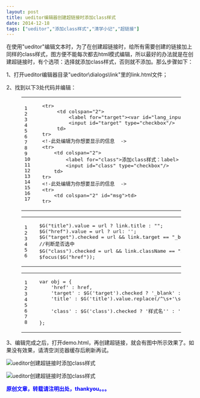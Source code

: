 ```yaml
---
layout: post
title: ueditor编辑器创建超链接时添加class样式
date: 2014-12-18
tags: ["ueditor","添加class样式","清学小记","超链接"]
---
```


<!-- build time:Sat Jun 23 2018 12:05:15 GMT+0800 (中国标准时间) -->

在使用"ueditor"编辑文本时，为了在创建超链接时，给所有需要创建的链接加上同样的class样式，图方便不能每次都去html模式编辑，所以最好的办法就是在创建超链接时，有个选项：选择就添加class样式，否则就不添加。那么步骤如下：

1、打开ueditor编辑器目录"ueditor\dialogs\link"里的link.html文件；

2、找到以下3处代码并编辑：  

<figure class="highlight html"><table><tr><td class="gutter"><pre><span class="line">1</span>  
<span class="line">2</span>  
<span class="line">3</span>  
<span class="line">4</span>  
<span class="line">5</span>  
<span class="line">6</span>  
<span class="line">7</span>  
<span class="line">8</span>  
<span class="line">9</span>  
<span class="line">10</span>  
<span class="line">11</span>  
<span class="line">12</span>  
<span class="line">13</span>  
<span class="line">14</span>  
<span class="line">15</span>  
<span class="line">16</span>  
<span class="line">17</span>  
</pre></td><td class="code"><pre><span class="line"><span class="tag"><<span class="name">tr</span>></span></span>  
<span class="line">     <span class="tag"><<span class="name">td</span> <span class="attr">colspan</span>=<span class="string">"2"</span>></span></span>  
<span class="line">         <span class="tag"><<span class="name">label</span> <span class="attr">for</span>=<span class="string">"target"</span>></span><span class="tag"><<span class="name">var</span> <span class="attr">id</span>=<span class="string">"lang_input_target"</span>></span><span class="tag"></<span class="name">var</span>></span><span class="tag"></<span class="name">label</span>></span></span>  
<span class="line">         <span class="tag"><<span class="name">input</span> <span class="attr">id</span>=<span class="string">"target"</span> <span class="attr">type</span>=<span class="string">"checkbox"/</span>></span></span>  
<span class="line">     <span class="tag"></<span class="name">td</span>></span></span>  
<span class="line"><span class="tag"></<span class="name">tr</span>></span></span>  
<span class="line"><span class="tag"><<span class="name">!-此处编辑为你想要显示的信息</span>  -></span></span>  
<span class="line"><span class="tag"><<span class="name">tr</span>></span></span>  
<span class="line">    <span class="tag"><<span class="name">td</span> <span class="attr">colspan</span>=<span class="string">"2"</span>></span></span>  
<span class="line">        <span class="tag"><<span class="name">label</span> <span class="attr">for</span>=<span class="string">"class"</span>></span>添加class样式：<span class="tag"></<span class="name">label</span>></span></span>  
<span class="line">        <span class="tag"><<span class="name">input</span> <span class="attr">id</span>=<span class="string">"class"</span> <span class="attr">type</span>=<span class="string">"checkbox"/</span>></span></span>  
<span class="line">    <span class="tag"></<span class="name">td</span>></span></span>  
<span class="line"><span class="tag"></<span class="name">tr</span>></span></span>  
<span class="line"><span class="tag"><<span class="name">!-此处编辑为你想要显示的信息</span>  -></span></span>  
<span class="line"><span class="tag"><<span class="name">tr</span>></span></span>  
<span class="line">    <span class="tag"><<span class="name">td</span> <span class="attr">colspan</span>=<span class="string">"2"</span> <span class="attr">id</span>=<span class="string">"msg"</span>></span><span class="tag"></<span class="name">td</span>></span></span>  
<span class="line"><span class="tag"></<span class="name">tr</span>></span></span>  
</pre></td></tr></table></figure><figure class="highlight js"><table><tr><td class="gutter"><pre><span class="line">1</span>  
<span class="line">2</span>  
<span class="line">3</span>  
<span class="line">4</span>  
<span class="line">5</span>  
<span class="line">6</span>  
</pre></td><td class="code"><pre><span class="line">$G("title").value = url ? link.title : "";</span>  
<span class="line">$G("href").value = url ? url: '';</span>  
<span class="line">$G("target").checked = url && link.target == "_blank" ? <span class="literal">true</span> :  <span class="literal">false</span>;</span>  
<span class="line"><span class="comment">//判断是否选中</span></span>  
<span class="line">$G("<span class="class"><span class="keyword">class</span>").<span class="title">checked</span> </span>= url && link.className == "样式名" ? <span class="literal">true</span> :  <span class="literal">false</span>;</span>  
<span class="line">$focus($G("href"));</span>  
</pre></td></tr></table></figure><figure class="highlight js"><table><tr><td class="gutter"><pre><span class="line">1</span>  
<span class="line">2</span>  
<span class="line">3</span>  
<span class="line">4</span>  
<span class="line">5</span>  
<span class="line">6</span>  
<span class="line">7</span>  
<span class="line">8</span>  
</pre></td><td class="code"><pre><span class="line"><span class="keyword">var</span> obj = &#123;</span>  
<span class="line">    <span class="string">'href'</span> : href,</span>  
<span class="line">    <span class="string">'target'</span> : $G(<span class="string">'target'</span>).checked ? <span class="string">'_blank'</span> : <span class="string">'_self'</span>,</span>  
<span class="line">    <span class="string">'title'</span> : $G(<span class="string">'title'</span>).value.replace(<span class="regexp">/^\s+'\s+$/g</span>, <span class="string">''</span>),</span>  
<span class="line">    <!-选中则添加样式，否则不添加  -></span>  
<span class="line">    <span class="string">'class'</span> : $G(<span class="string">'class'</span>).checked ? <span class="string">'样式名'</span><span class="string">' : '</span><span class="string">'</span></span>  
<span class="line"><span class="string">    <!-选中则添加样式，否则不添加  -></span></span>  
<span class="line"><span class="string">&#125;;</span></span>  
</pre></td></tr></table></figure>

3、编辑完成之后，打开demo.html，再创建超链接，就会有图中所示效果了。如果没有效果，请清空浏览器缓存后刷新再试。

![ueditor创建超链接时添加class样式](http://ww1.sinaimg.cn/large/4eed32f2jw1endqya2entj20li0e2q4o.jpg "ueditor创建超链接时添加class样式")

![ueditor创建超链接时添加class样式](http://ww2.sinaimg.cn/large/4eed32f2jw1endqyc03x8j20rm08u75r.jpg "ueditor创建超链接时添加class样式")

**<span style="color:#00f">原创文章，转载请注明出处，thankyou。。。</span>**
<!-- rebuild by neat -->